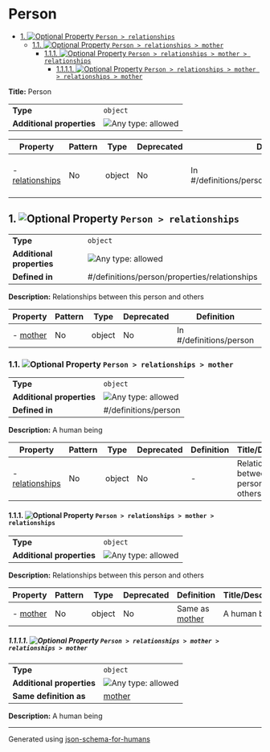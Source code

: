 # Person

- [1. ![Optional](https://img.shields.io/badge/Optional-yellow) Property `Person > relationships`](#relationships)
  - [1.1. ![Optional](https://img.shields.io/badge/Optional-yellow) Property `Person > relationships > mother`](#relationships_mother)
    - [1.1.1. ![Optional](https://img.shields.io/badge/Optional-yellow) Property `Person > relationships > mother > relationships`](#relationships_mother_relationships)
      - [1.1.1.1. ![Optional](https://img.shields.io/badge/Optional-yellow) Property `Person > relationships > mother > relationships > mother`](#relationships_mother_relationships_mother)

**Title:** Person

|                           |                                                                             |
| ------------------------- | --------------------------------------------------------------------------- |
| **Type**                  | `object`                                                                    |
| **Additional properties** | ![Any type: allowed](https://img.shields.io/badge/Any%20type-allowed-green) |

| Property                           | Pattern | Type   | Deprecated | Definition                                       | Title/Description                            |
| ---------------------------------- | ------- | ------ | ---------- | ------------------------------------------------ | -------------------------------------------- |
| - [relationships](#relationships ) | No      | object | No         | In #/definitions/person/properties/relationships | Relationships between this person and others |

## <a name="relationships"></a>1. ![Optional](https://img.shields.io/badge/Optional-yellow) Property `Person > relationships`

|                           |                                                                             |
| ------------------------- | --------------------------------------------------------------------------- |
| **Type**                  | `object`                                                                    |
| **Additional properties** | ![Any type: allowed](https://img.shields.io/badge/Any%20type-allowed-green) |
| **Defined in**            | #/definitions/person/properties/relationships                               |

**Description:** Relationships between this person and others

| Property                           | Pattern | Type   | Deprecated | Definition              | Title/Description |
| ---------------------------------- | ------- | ------ | ---------- | ----------------------- | ----------------- |
| - [mother](#relationships_mother ) | No      | object | No         | In #/definitions/person | A human being     |

### <a name="relationships_mother"></a>1.1. ![Optional](https://img.shields.io/badge/Optional-yellow) Property `Person > relationships > mother`

|                           |                                                                             |
| ------------------------- | --------------------------------------------------------------------------- |
| **Type**                  | `object`                                                                    |
| **Additional properties** | ![Any type: allowed](https://img.shields.io/badge/Any%20type-allowed-green) |
| **Defined in**            | #/definitions/person                                                        |

**Description:** A human being

| Property                                                | Pattern | Type   | Deprecated | Definition | Title/Description                            |
| ------------------------------------------------------- | ------- | ------ | ---------- | ---------- | -------------------------------------------- |
| - [relationships](#relationships_mother_relationships ) | No      | object | No         | -          | Relationships between this person and others |

#### <a name="relationships_mother_relationships"></a>1.1.1. ![Optional](https://img.shields.io/badge/Optional-yellow) Property `Person > relationships > mother > relationships`

|                           |                                                                             |
| ------------------------- | --------------------------------------------------------------------------- |
| **Type**                  | `object`                                                                    |
| **Additional properties** | ![Any type: allowed](https://img.shields.io/badge/Any%20type-allowed-green) |

**Description:** Relationships between this person and others

| Property                                                | Pattern | Type   | Deprecated | Definition                               | Title/Description |
| ------------------------------------------------------- | ------- | ------ | ---------- | ---------------------------------------- | ----------------- |
| - [mother](#relationships_mother_relationships_mother ) | No      | object | No         | Same as [mother](#relationships_mother ) | A human being     |

##### <a name="relationships_mother_relationships_mother"></a>1.1.1.1. ![Optional](https://img.shields.io/badge/Optional-yellow) Property `Person > relationships > mother > relationships > mother`

|                           |                                                                             |
| ------------------------- | --------------------------------------------------------------------------- |
| **Type**                  | `object`                                                                    |
| **Additional properties** | ![Any type: allowed](https://img.shields.io/badge/Any%20type-allowed-green) |
| **Same definition as**    | [mother](#relationships_mother)                                             |

**Description:** A human being

----------------------------------------------------------------------------------------------------------------------------
Generated using [json-schema-for-humans](https://github.com/coveooss/json-schema-for-humans)
